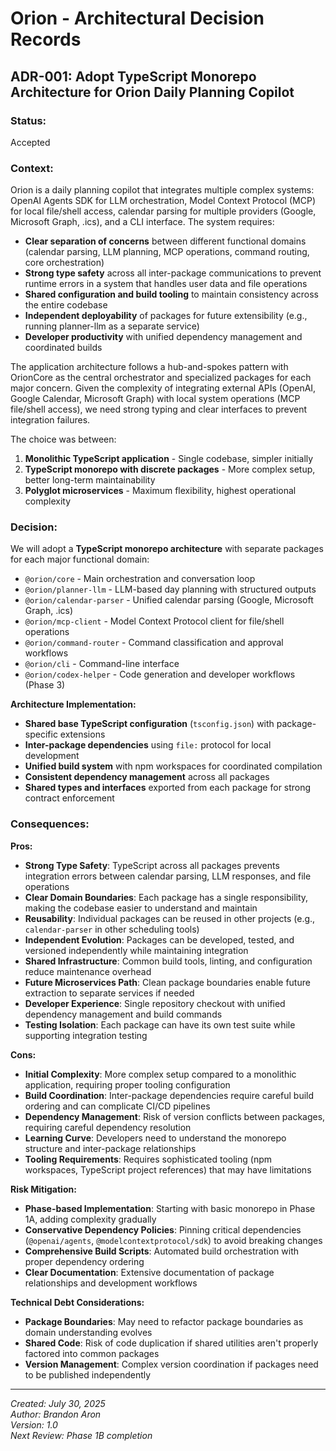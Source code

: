 # Orion - Architectural Decision Records

## ADR-001: Adopt TypeScript Monorepo Architecture for Orion Daily Planning Copilot

### Status:

Accepted

### Context:

Orion is a daily planning copilot that integrates multiple complex systems: OpenAI Agents SDK for LLM orchestration, Model Context Protocol (MCP) for local file/shell access, calendar parsing for multiple providers (Google, Microsoft Graph, .ics), and a CLI interface. The system requires:

- **Clear separation of concerns** between different functional domains (calendar parsing, LLM planning, MCP operations, command routing, core orchestration)
- **Strong type safety** across all inter-package communications to prevent runtime errors in a system that handles user data and file operations
- **Shared configuration and build tooling** to maintain consistency across the entire codebase
- **Independent deployability** of packages for future extensibility (e.g., running planner-llm as a separate service)
- **Developer productivity** with unified dependency management and coordinated builds

The application architecture follows a hub-and-spokes pattern with OrionCore as the central orchestrator and specialized packages for each major concern. Given the complexity of integrating external APIs (OpenAI, Google Calendar, Microsoft Graph) with local system operations (MCP file/shell access), we need strong typing and clear interfaces to prevent integration failures.

The choice was between:

1. **Monolithic TypeScript application** - Single codebase, simpler initially
2. **TypeScript monorepo with discrete packages** - More complex setup, better long-term maintainability
3. **Polyglot microservices** - Maximum flexibility, highest operational complexity

### Decision:

We will adopt a **TypeScript monorepo architecture** with separate packages for each major functional domain:

- `@orion/core` - Main orchestration and conversation loop
- `@orion/planner-llm` - LLM-based day planning with structured outputs
- `@orion/calendar-parser` - Unified calendar parsing (Google, Microsoft Graph, .ics)
- `@orion/mcp-client` - Model Context Protocol client for file/shell operations
- `@orion/command-router` - Command classification and approval workflows
- `@orion/cli` - Command-line interface
- `@orion/codex-helper` - Code generation and developer workflows (Phase 3)

**Architecture Implementation:**

- **Shared base TypeScript configuration** (`tsconfig.json`) with package-specific extensions
- **Inter-package dependencies** using `file:` protocol for local development
- **Unified build system** with npm workspaces for coordinated compilation
- **Consistent dependency management** across all packages
- **Shared types and interfaces** exported from each package for strong contract enforcement

### Consequences:

**Pros:**

- **Strong Type Safety**: TypeScript across all packages prevents integration errors between calendar parsing, LLM responses, and file operations
- **Clear Domain Boundaries**: Each package has a single responsibility, making the codebase easier to understand and maintain
- **Reusability**: Individual packages can be reused in other projects (e.g., `calendar-parser` in other scheduling tools)
- **Independent Evolution**: Packages can be developed, tested, and versioned independently while maintaining integration
- **Shared Infrastructure**: Common build tools, linting, and configuration reduce maintenance overhead
- **Future Microservices Path**: Clean package boundaries enable future extraction to separate services if needed
- **Developer Experience**: Single repository checkout with unified dependency management and build commands
- **Testing Isolation**: Each package can have its own test suite while supporting integration testing

**Cons:**

- **Initial Complexity**: More complex setup compared to a monolithic application, requiring proper tooling configuration
- **Build Coordination**: Inter-package dependencies require careful build ordering and can complicate CI/CD pipelines
- **Dependency Management**: Risk of version conflicts between packages, requiring careful dependency resolution
- **Learning Curve**: Developers need to understand the monorepo structure and inter-package relationships
- **Tooling Requirements**: Requires sophisticated tooling (npm workspaces, TypeScript project references) that may have limitations

**Risk Mitigation:**

- **Phase-based Implementation**: Starting with basic monorepo in Phase 1A, adding complexity gradually
- **Conservative Dependency Policies**: Pinning critical dependencies (`@openai/agents`, `@modelcontextprotocol/sdk`) to avoid breaking changes
- **Comprehensive Build Scripts**: Automated build orchestration with proper dependency ordering
- **Clear Documentation**: Extensive documentation of package relationships and development workflows

**Technical Debt Considerations:**

- **Package Boundaries**: May need to refactor package boundaries as domain understanding evolves
- **Shared Code**: Risk of code duplication if shared utilities aren't properly factored into common packages
- **Version Management**: Complex version coordination if packages need to be published independently

---

_Created: July 30, 2025_  
_Author: Brandon Aron_  
_Version: 1.0_  
_Next Review: Phase 1B completion_
